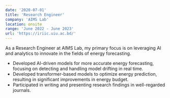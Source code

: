 ```yaml
---
date: '2020-07-01'
title: 'Research Engineer'
company: 'AIMS Lab'
location: onsite
range: 'June 2022 - June 2023'
url: 'https://iriic.uiu.ac.bd/'
---
```


As a Research Engineer at AIMS Lab, my primary focus is on leveraging AI and analytics to innovate in the fields of energy forecasting.


- Developed AI-driven models for more accurate energy forecasting, focusing on detecting and handling model drifting in real time. 
- Developed transformer-based models to optimize energy prediction, resulting in significant improvements in energy budget.
- Participated in writing and presenting research findings in well-regarded journals.